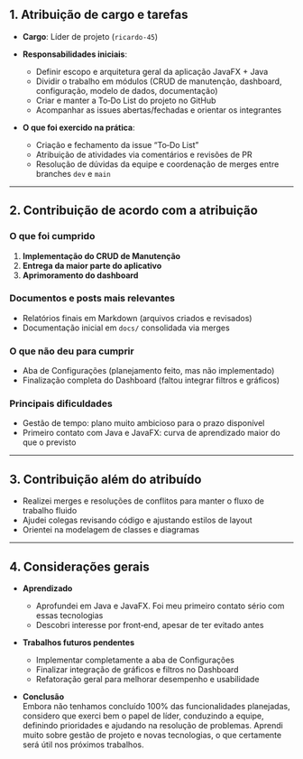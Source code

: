 ## 1. Atribuição de cargo e tarefas

- **Cargo**: Líder de projeto (`ricardo-45`)
- **Responsabilidades iniciais**:  
  - Definir escopo e arquitetura geral da aplicação JavaFX + Java  
  - Dividir o trabalho em módulos (CRUD de manutenção, dashboard, configuração, modelo de dados, documentação)  
  - Criar e manter a To‑Do List do projeto no GitHub  
  - Acompanhar as issues abertas/fechadas e orientar os integrantes  

- **O que foi exercido na prática**:  
  - Criação e fechamento da issue “To‑Do List”  
  - Atribuição de atividades via comentários e revisões de PR  
  - Resolução de dúvidas da equipe e coordenação de merges entre branches `dev` e `main`  

---

## 2. Contribuição de acordo com a atribuição

### O que foi cumprido

1. **Implementação do CRUD de Manutenção**  
2. **Entrega da maior parte do aplicativo**  
3. **Aprimoramento do dashboard**  

### Documentos e posts mais relevantes

- Relatórios finais em Markdown (arquivos criados e revisados)  
- Documentação inicial em `docs/` consolidada via merges  

### O que não deu para cumprir

- Aba de Configurações (planejamento feito, mas não implementado)  
- Finalização completa do Dashboard (faltou integrar filtros e gráficos)  

### Principais dificuldades

- Gestão de tempo: plano muito ambicioso para o prazo disponível  
- Primeiro contato com Java e JavaFX: curva de aprendizado maior do que o previsto  

---

## 3. Contribuição além do atribuído

- Realizei merges e resoluções de conflitos para manter o fluxo de trabalho fluido  
- Ajudei colegas revisando código e ajustando estilos de layout  
- Orientei na modelagem de classes e diagramas
  
---

## 4. Considerações gerais

- **Aprendizado**  
  - Aprofundei em Java e JavaFX. Foi meu primeiro contato sério com essas tecnologias  
  - Descobri interesse por front‑end, apesar de ter evitado antes  

- **Trabalhos futuros pendentes**  
  - Implementar completamente a aba de Configurações  
  - Finalizar integração de gráficos e filtros no Dashboard  
  - Refatoração geral para melhorar desempenho e usabilidade  

- **Conclusão**  
  Embora não tenhamos concluído 100% das funcionalidades planejadas, considero que exerci bem o papel de líder, conduzindo a equipe, definindo prioridades e ajudando na resolução de problemas. Aprendi muito sobre gestão de projeto e novas tecnologias, o que certamente será útil nos próximos trabalhos.
